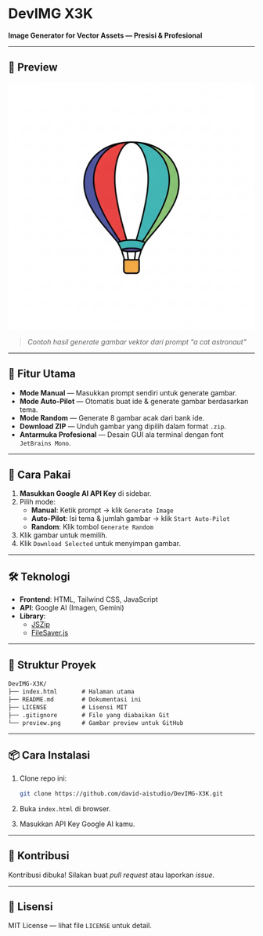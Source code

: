 # DevIMG X3K

**Image Generator for Vector Assets — Presisi & Profesional**

---

## 📸 Preview

![DevIMG X3K Preview](preview.png)

> *Contoh hasil generate gambar vektor dari prompt "a cat astronaut"*

---

## 🔧 Fitur Utama

- **Mode Manual** — Masukkan prompt sendiri untuk generate gambar.
- **Mode Auto-Pilot** — Otomatis buat ide & generate gambar berdasarkan tema.
- **Mode Random** — Generate 8 gambar acak dari bank ide.
- **Download ZIP** — Unduh gambar yang dipilih dalam format `.zip`.
- **Antarmuka Profesional** — Desain GUI ala terminal dengan font `JetBrains Mono`.

---

## 🚀 Cara Pakai

1. **Masukkan Google AI API Key** di sidebar.
2. Pilih mode:
   - **Manual**: Ketik prompt → klik `Generate Image`
   - **Auto-Pilot**: Isi tema & jumlah gambar → klik `Start Auto-Pilot`
   - **Random**: Klik tombol `Generate Random`
3. Klik gambar untuk memilih.
4. Klik `Download Selected` untuk menyimpan gambar.

---

## 🛠️ Teknologi

- **Frontend**: HTML, Tailwind CSS, JavaScript
- **API**: Google AI (Imagen, Gemini)
- **Library**:
  - [JSZip](https://stuk.github.io/jszip/)
  - [FileSaver.js](https://github.com/eligrey/FileSaver.js/)

---

## 📁 Struktur Proyek

```
DevIMG-X3K/
├── index.html       # Halaman utama
├── README.md        # Dokumentasi ini
├── LICENSE          # Lisensi MIT
├── .gitignore       # File yang diabaikan Git
└── preview.png      # Gambar preview untuk GitHub
```

---

## 📦 Cara Instalasi

1. Clone repo ini:
   ```bash
   git clone https://github.com/david-aistudio/DevIMG-X3K.git
   ```

2. Buka `index.html` di browser.

3. Masukkan API Key Google AI kamu.

---

## 🤝 Kontribusi

Kontribusi dibuka! Silakan buat *pull request* atau laporkan *issue*.

---

## 📄 Lisensi

MIT License — lihat file `LICENSE` untuk detail.